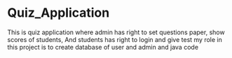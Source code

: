 # Quiz_Application
This is quiz application where admin has right to set questions paper, show scores of students, And students has right to login and give test my role in this project is to create database of user and admin and java code
